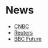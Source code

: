 
# News

- [CNBC](https://cnbc.com)
- [Reuters](https://www.reuters.com)
- [BBC Future](https://www.bbc.com/future)
